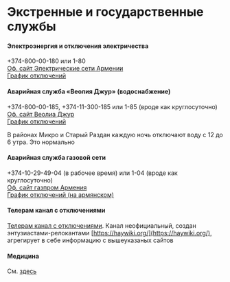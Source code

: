 # Экстренные и государственные службы

#### Электроэнергия и отключения электричества  
+374-800-00-180 или 1-80  
[Оф. сайт Электрические сети Армении](https://www.ena.am/)  
[График отключений](https://www.ena.am/Info.aspx?id=5&lang=3)  

#### Аварийная служба «Веолия Джур» (водоснабжение)  
+374-800-00-185, +374-11-300-185 или 1-85 (вроде как круглосуточно)  
[Оф. сайт Веолиа Джур](https://www.veolia.am)  
[График отключений](https://interactive.vjur.am/)  

В районах Микро и Старый Раздан каждую ночь отключают воду с 12 до 6 утра. Это нормально

#### Аварийная служба газовой сети  
+374-10-29-49-04 (в рабочее время) или 1-04 (вроде как круглосуточно)  
[Оф. сайт газпром Армения](https://armenia.gazprom.ru/)  
[График отключений (на армянском)](https://armenia-am.gazprom.com/notice/announcement/)  

#### Телерам канал с отключениями
[Телерам канал с отключениями](https://t.me/ArmeniaBlackouts). Канал неофициальный, создан энтузиастами-релокантами [https://haywiki.org/](https://haywiki.org/), агрегирует в себе информацию с вышеуказаных сайтов

#### Медицина
См. [здесь](http://hrazdan.localhost/RU/#!pages/shops.md#%D0%9C%D0%B5%D0%B4%D0%B8%D1%86%D0%B8%D0%BD%D0%B0)
